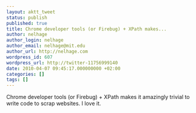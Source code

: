 ```yaml
---
layout: aktt_tweet
status: publish
published: true
title: Chrome developer tools (or Firebug) + XPath makes...
author: nelhage
author_login: nelhage
author_email: nelhage@mit.edu
author_url: http://nelhage.com
wordpress_id: 607
wordpress_url: http://twitter-11756999140
date: 2010-04-07 09:45:17.000000000 +02:00
categories: []
tags: []
---
```

Chrome developer tools (or Firebug) + XPath makes it amazingly
trivial to write code to scrap websites. I love it.
